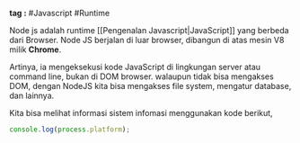 **tag :** #Javascript #Runtime 

Node js adalah  runtime [[Pengenalan Javascript|JavaScript]]  yang berbeda dari Browser. Node JS berjalan di luar browser, dibangun di atas mesin V8 milik **Chrome**. 

Artinya, ia mengeksekusi kode JavaScript di lingkungan server atau command line, bukan di DOM browser. walaupun tidak bisa mengakses DOM, dengan NodeJS kita bisa mengakses file system, mengatur database, dan lainnya.

Kita bisa melihat informasi sistem infomasi menggunakan kode berikut,
```js
console.log(process.platform);
```

